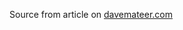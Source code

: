 Source from article on [davemateer.com](https://davemateer.com/azure/2018/11/07/Azure-Functions-to-Count-Downloads-from-Blob-Storage.html)